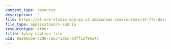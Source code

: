 ```yaml
---
content_type: resource
description: ''
file: https://ol-ocw-studio-app-qa.s3.amazonaws.com/courses/14-772-development-economics-macroeconomics-spring-2013/8a2e65bec2d8ce535de1adff12f9e14c_MR_Dwrf9yII.srt
file_type: application/x-subrip
resourcetype: Other
title: 3play caption file
uid: 8a2e65be-c2d8-ce53-5de1-adff12f9e14c
---
```

